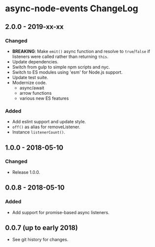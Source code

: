 # async-node-events ChangeLog

## 2.0.0 - 2019-xx-xx

### Changed
- **BREAKING**: Make `emit()` async function and resolve to `true`/`false` if
  listeners were called rather than returning `this`.
- Update dependencies.
- Switch from gulp to simple npm scripts and nyc.
- Switch to ES modules using 'esm' for Node.js support.
- Update test suite.
- Modernize code.
  - async/await
  - arrow functions
  - various new ES features

### Added
- Add eslint support and update style.
- `off()` as alias for removeListener.
- Instance `listenerCount()`.

## 1.0.0 - 2018-05-10

### Changed
- Release 1.0.0.

## 0.0.8 - 2018-05-10

### Added
- Add support for promise-based async listeners.

## 0.0.7 (up to early 2018)

- See git history for changes.
